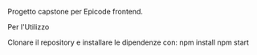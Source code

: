 Progetto capstone per Epicode frontend.

Per l'Utilizzo

Clonare il repository e installare le dipendenze con:
npm install
npm start
